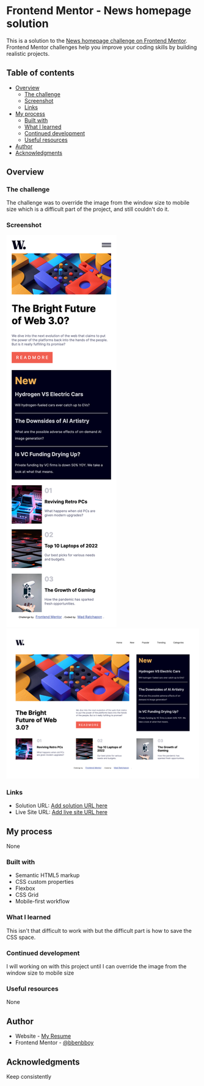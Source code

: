 # Frontend Mentor - News homepage solution

This is a solution to the [News homepage challenge on Frontend Mentor](https://www.frontendmentor.io/challenges/news-homepage-H6SWTa1MFl). Frontend Mentor challenges help you improve your coding skills by building realistic projects.

## Table of contents

- [Overview](#overview)
  - [The challenge](#the-challenge)
  - [Screenshot](#screenshot)
  - [Links](#links)
- [My process](#my-process)
  - [Built with](#built-with)
  - [What I learned](#what-i-learned)
  - [Continued development](#continued-development)
  - [Useful resources](#useful-resources)
- [Author](#author)
- [Acknowledgments](#acknowledgments)

## Overview

### The challenge

The challenge was to override the image from the window size to mobile size which is a difficult part of the project, and still couldn't do it.

### Screenshot

![](./Mobile%20Window.png)
![](./Desktop%20Window.png)

### Links

- Solution URL: [Add solution URL here](https://github.com/bbenbboy/3.-news-homepage-main.git)
- Live Site URL: [Add live site URL here](https://3-news-homepage-main.vercel.app/)

## My process

None

### Built with

- Semantic HTML5 markup
- CSS custom properties
- Flexbox
- CSS Grid
- Mobile-first workflow

### What I learned

This isn't that difficult to work with but the difficult part is how to save the CSS space.

### Continued development

I will working on with this project until I can override the image from the window size to mobile size

### Useful resources

None

## Author

- Website - [My Resume](https://ratchapon-portfolio.notion.site/Hi-welcome-to-my-portfolio-f45d1ec329d54dac9cd9bf8c217a3f01)
- Frontend Mentor - [@bbenbboy](https://www.frontendmentor.io/profile/bbenbboy)

## Acknowledgments

Keep consistently
